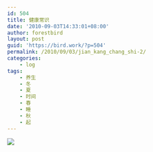 ```yaml
---
id: 504
title: 健康常识
date: '2010-09-03T14:33:01+08:00'
author: forestbird
layout: post
guid: 'https://bird.work/?p=504'
permalink: /2010/09/03/jian_kang_chang_shi-2/
categories:
    - log
tags:
    - 养生
    - 冬
    - 夏
    - 时间
    - 春
    - 睡
    - 秋
    - 起
---
```


![](http://www.liaoyangshi.com/wp-content/uploads/2010/08/jiankang.jpg)
